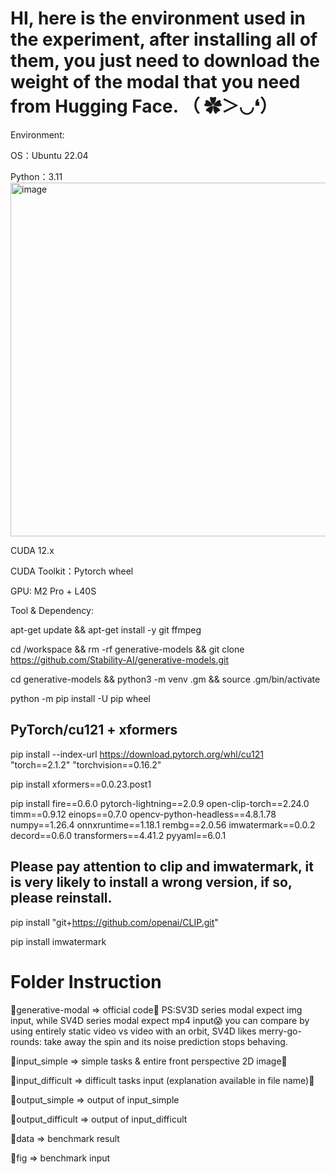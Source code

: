 # HI, here is the environment used in the experiment, after installing all of them, you just need to download the weight of the modal that you need from Hugging Face. （ ✿＞◡❛）

Environment:

OS：Ubuntu 22.04

Python：3.11                                 <img width="758" height="566" alt="image" src="https://github.com/user-attachments/assets/1543161a-7262-41a9-9e44-2df0648deeab" />


CUDA 12.x

CUDA Toolkit：Pytorch wheel

GPU: M2 Pro + L40S

Tool & Dependency: 

apt-get update && apt-get install -y git ffmpeg

cd /workspace && rm -rf generative-models && git clone https://github.com/Stability-AI/generative-models.git

cd generative-models && python3 -m venv .gm && source .gm/bin/activate

python -m pip install -U pip wheel

## PyTorch/cu121 + xformers

pip install --index-url https://download.pytorch.org/whl/cu121 \
  "torch==2.1.2" "torchvision==0.16.2"
  
pip install xformers==0.0.23.post1

pip install fire==0.6.0 pytorch-lightning==2.0.9 open-clip-torch==2.24.0 \
  timm==0.9.12 einops==0.7.0 opencv-python-headless==4.8.1.78 \
  numpy==1.26.4 onnxruntime==1.18.1 rembg==2.0.56 imwatermark==0.0.2 \
  decord==0.6.0 transformers==4.41.2 pyyaml==6.0.1
  
## Please pay attention to clip and imwatermark, it is very likely to install a wrong version, if so, please reinstall.

pip install "git+https://github.com/openai/CLIP.git"

pip install imwatermark


# Folder Instruction

🚀generative-modal => official code👑 PS:SV3D series modal expect img input, while SV4D series modal expect mp4 input😱 
you can compare by using entirely static video vs video with an orbit, SV4D likes merry-go-rounds: take away the spin and its noise prediction stops behaving.

🚀input_simple => simple tasks & entire front perspective 2D image🍳

🚀input_difficult => difficult tasks input (explanation available in file name)🥩

🚀output_simple => output of input_simple

🚀output_difficult => output of input_difficult

🚀data => benchmark result

🚀fig => benchmark input
